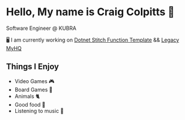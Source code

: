 # Hello, My name is Craig Colpitts 🖖

Software Engineer @ KUBRA

🖥 I am currently working on [Dotnet Stitch Function Template](https://github.com/iFactor/dotnet-stitchfunction-template) && [Legacy MyHQ](https://github.com/kubra-bp/pe-myhq-web-basecode)

## Things I Enjoy
- Video Games 🎮
- Board Games 🎲
- Animals 🐈
- Good food 🍜
- Listening to music 🤘
